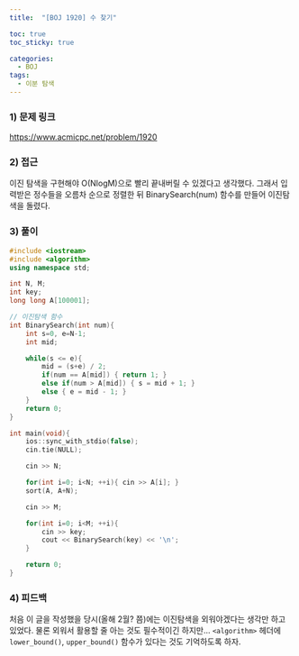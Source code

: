 ```yaml
---
title:  "[BOJ 1920] 수 찾기"

toc: true
toc_sticky: true

categories:
  - BOJ
tags:
  - 이분 탐색
---
```


### 1) 문제 링크

<https://www.acmicpc.net/problem/1920>

### 2) 접근

이진 탐색을 구현해야 O(NlogM)으로 빨리 끝내버릴 수 있겠다고 생각했다. 그래서 입력받은 정수들을 오름차 순으로 정렬한 뒤 BinarySearch(num) 함수를 만들어 이진탐색을 돌렸다.

### 3) 풀이

```cpp
#include <iostream>
#include <algorithm>
using namespace std;

int N, M;
int key;
long long A[100001];

// 이진탐색 함수
int BinarySearch(int num){
    int s=0, e=N-1;
    int mid;

    while(s <= e){
        mid = (s+e) / 2;
        if(num == A[mid]) { return 1; }
        else if(num > A[mid]) { s = mid + 1; }
        else { e = mid - 1; }
    }
    return 0;
}

int main(void){
    ios::sync_with_stdio(false);
    cin.tie(NULL);

    cin >> N;

    for(int i=0; i<N; ++i){ cin >> A[i]; }
    sort(A, A+N);

    cin >> M;

    for(int i=0; i<M; ++i){
        cin >> key;
        cout << BinarySearch(key) << '\n';
    }

    return 0;
}
```


### 4) 피드백

처음 이 글을 작성했을 당시(올해 2월? 쯤)에는 이진탐색을 외워야겠다는 생각만 하고 있었다. 물론 외워서 활용할 줄 아는 것도 필수적이긴 하지만... ```<algorithm>``` 헤더에 ```lower_bound()```, ```upper_bound()``` 함수가 있다는 것도 기억하도록 하자.